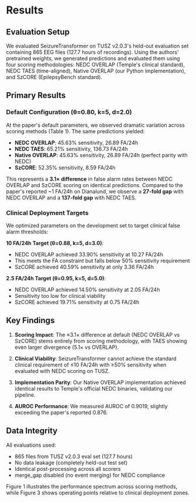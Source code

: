 # Results

## Evaluation Setup

We evaluated SeizureTransformer on TUSZ v2.0.3's held-out evaluation set containing 865 EEG files (127.7 hours of recordings). Using the authors' pretrained weights, we generated predictions and evaluated them using four scoring methodologies: NEDC OVERLAP (Temple's clinical standard), NEDC TAES (time-aligned), Native OVERLAP (our Python implementation), and SzCORE (EpilepsyBench standard).

## Primary Results

### Default Configuration (θ=0.80, k=5, d=2.0)

At the paper's default parameters, we observed dramatic variation across scoring methods (Table 1). The same predictions yielded:

- **NEDC OVERLAP**: 45.63% sensitivity, 26.89 FA/24h
- **NEDC TAES**: 65.21% sensitivity, 136.73 FA/24h
- **Native OVERLAP**: 45.63% sensitivity, 26.89 FA/24h (perfect parity with NEDC)
- **SzCORE**: 52.35% sensitivity, 8.59 FA/24h

This represents a **3.1× difference** in false alarm rates between NEDC OVERLAP and SzCORE scoring on identical predictions. Compared to the paper's reported ~1 FA/24h on Dianalund, we observe a **27-fold gap** with NEDC OVERLAP and a **137-fold gap** with NEDC TAES.

### Clinical Deployment Targets

We optimized parameters on the development set to target clinical false alarm thresholds:

**10 FA/24h Target (θ=0.88, k=5, d=3.0)**:
- NEDC OVERLAP achieved 33.90% sensitivity at 10.27 FA/24h
- This meets the FA constraint but falls below 50% sensitivity requirement
- SzCORE achieved 40.59% sensitivity at only 3.36 FA/24h

**2.5 FA/24h Target (θ=0.95, k=5, d=5.0)**:
- NEDC OVERLAP achieved 14.50% sensitivity at 2.05 FA/24h
- Sensitivity too low for clinical viability
- SzCORE achieved 19.71% sensitivity at 0.75 FA/24h

## Key Findings

1. **Scoring Impact**: The ≈3.1× difference at default (NEDC OVERLAP vs SzCORE) stems entirely from scoring methodology, with TAES showing even larger divergence (5.1× vs OVERLAP).

2. **Clinical Viability**: SeizureTransformer cannot achieve the standard clinical requirement of ≤10 FA/24h with ≥50% sensitivity when evaluated with NEDC scoring on TUSZ.

3. **Implementation Parity**: Our Native OVERLAP implementation achieved identical results to Temple's official NEDC binaries, validating our pipeline.

4. **AUROC Performance**: We measured AUROC of 0.9019, slightly exceeding the paper's reported 0.876.

## Data Integrity

All evaluations used:
- 865 files from TUSZ v2.0.3 eval set (127.7 hours)
- No data leakage (completely held-out test set)
- Identical post-processing across all scorers
- merge_gap disabled (no event merging) for NEDC compliance

Figure 1 illustrates the performance spectrum across scoring methods, while Figure 3 shows operating points relative to clinical deployment zones.
